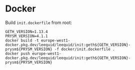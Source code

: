 # Docker

Build `init.dockerfile` from root:
````shell
GETH_VERSION=1.13.4
PRYSM_VERSION=4.1.1
docker build -t europe-west1-docker.pkg.dev/leequid/leequid/init:geth${GETH_VERSION}-prysm${PRYSM_VERSION} -f docker/init.dockerfile .
docker push europe-west1-docker.pkg.dev/leequid/leequid/init:geth${GETH_VERSION}-prysm${PRYSM_VERSION}
````
